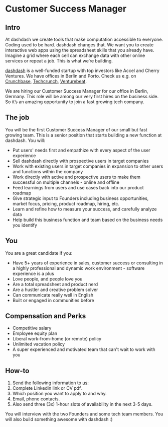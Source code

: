 # Customer Success Manager 
## Intro
At dashdash we create tools that make computation accessible to everyone.
Coding used to be hard. dashdash changes that. We want you to create interactive web apps using the spreadsheet skills that you already have. Imagine a grid where each cell can exchange data with other online services or repeat a job. This is what we’re building.

[dashdash](https://dashdash.com/) is a well-funded startup with top investors like Accel and Cherry Ventures. We have offices in Berlin and Porto. Check us e.g. on [Crunchbase](https://www.crunchbase.com/organization/dashdash), [Techcrunch](https://techcrunch.com/2018/05/16/dashdash-a-platform-to-create-web-apps-using-only-spreadsheet-skills-nabs-8m-led-by-accel/), [Venturebeat](https://venturebeat.com/2018/05/16/accel-leads-8-million-investment-in-dashdash-to-create-web-apps-from-spreadsheets/).

We are hiring our Customer Success Manager for our office in Berlin, Germany. This role will be among our very first hires on the business side. So it’s an amazing opportunity to join a fast growing tech company.

## The job
You will be the first Customer Success Manager of our small but fast growing team. This is a senior position that starts building a new function at dashdash. You will:
* Put users' needs first and empathize with every aspect of the user experience
* Sell dashdash directly with prospective users in target companies
* Work with existing users in target companies in expansion to other users and functions within the company
* Work directly with active and prospective users to make them successful on multiple channels - online and offline
* Feed learnings from users and use cases back into our product roadmap
* Give strategic input to Founders including business opportunities, market focus, pricing, product roadmap, hiring, etc.
* Learn and refine how to measure your success, and carefully analyze data
* Help build this business function and team based on the business needs you identify

## You
You are a great candidate if you:
* Have 5+ years of experience in sales, customer success or consulting in a highly professional and dynamic work environment - software experience is a plus
* Love people, and people love you
* Are a total spreadsheet and product nerd
* Are a hustler and creative problem solver
* Can communicate really well in English
* Built or engaged in communities before

## Compensation and Perks
* Competitive salary
* Employee equity plan
* Liberal work-from-home (or remote) policy
* Unlimited vacation policy
* A super experienced and motivated team that can't wait to work with you

## How-to
1. Send the following information to [us](mailto:join@dashdash.com):
2. Complete Linkedin link or CV pdf.
3. Which position you want to apply to and why.
4. Email, phone contacts.
5. Also send three (3x) 1-hour slots of availability in the next 3-5 days.

You will interview with the two Founders and some tech team members. You will also build something awesome with dashdash :)
